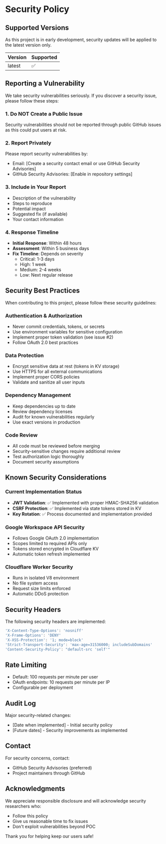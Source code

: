 # Security Policy

## Supported Versions

As this project is in early development, security updates will be applied to the latest version only.

| Version | Supported          |
| ------- | ------------------ |
| latest  | :white_check_mark: |

## Reporting a Vulnerability

We take security vulnerabilities seriously. If you discover a security issue, please follow these steps:

### 1. Do NOT Create a Public Issue

Security vulnerabilities should not be reported through public GitHub issues as this could put users at risk.

### 2. Report Privately

Please report security vulnerabilities by:

- Email: [Create a security contact email or use GitHub Security Advisories]
- GitHub Security Advisories: [Enable in repository settings]

### 3. Include in Your Report

- Description of the vulnerability
- Steps to reproduce
- Potential impact
- Suggested fix (if available)
- Your contact information

### 4. Response Timeline

- **Initial Response**: Within 48 hours
- **Assessment**: Within 5 business days
- **Fix Timeline**: Depends on severity
  - Critical: 1-3 days
  - High: 1 week
  - Medium: 2-4 weeks
  - Low: Next regular release

## Security Best Practices

When contributing to this project, please follow these security guidelines:

### Authentication & Authorization
- Never commit credentials, tokens, or secrets
- Use environment variables for sensitive configuration
- Implement proper token validation (see issue #2)
- Follow OAuth 2.0 best practices

### Data Protection
- Encrypt sensitive data at rest (tokens in KV storage)
- Use HTTPS for all external communications
- Implement proper CORS policies
- Validate and sanitize all user inputs

### Dependency Management
- Keep dependencies up to date
- Review dependency licenses
- Audit for known vulnerabilities regularly
- Use exact versions in production

### Code Review
- All code must be reviewed before merging
- Security-sensitive changes require additional review
- Test authorization logic thoroughly
- Document security assumptions

## Known Security Considerations

### Current Implementation Status
- **JWT Validation**: ✅ Implemented with proper HMAC-SHA256 validation
- **CSRF Protection**: ✅ Implemented via state tokens stored in KV
- **Key Rotation**: ✅ Process documented and implementation provided

### Google Workspace API Security
- Follows Google OAuth 2.0 implementation
- Scopes limited to required APIs only
- Tokens stored encrypted in Cloudflare KV
- Automatic token refresh implemented

### Cloudflare Worker Security
- Runs in isolated V8 environment
- No file system access
- Request size limits enforced
- Automatic DDoS protection

## Security Headers

The following security headers are implemented:
```typescript
'X-Content-Type-Options': 'nosniff'
'X-Frame-Options': 'DENY'
'X-XSS-Protection': '1; mode=block'
'Strict-Transport-Security': 'max-age=31536000; includeSubDomains'
'Content-Security-Policy': "default-src 'self'"
```

## Rate Limiting

- Default: 100 requests per minute per user
- OAuth endpoints: 10 requests per minute per IP
- Configurable per deployment

## Audit Log

Major security-related changes:
- [Date when implemented] - Initial security policy
- [Future dates] - Security improvements as implemented

## Contact

For security concerns, contact:
- GitHub Security Advisories (preferred)
- Project maintainers through GitHub

## Acknowledgments

We appreciate responsible disclosure and will acknowledge security researchers who:
- Follow this policy
- Give us reasonable time to fix issues
- Don't exploit vulnerabilities beyond POC

Thank you for helping keep our users safe!